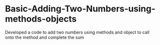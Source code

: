 # Basic-Adding-Two-Numbers-using-methods-objects
Developed a code to add two numbers using methods and object to call onto the method and complete the sum
